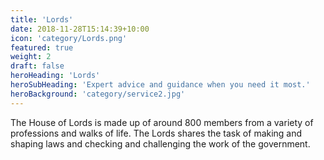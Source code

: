 ```yaml
---
title: 'Lords'
date: 2018-11-28T15:14:39+10:00
icon: 'category/Lords.png'
featured: true
weight: 2
draft: false
heroHeading: 'Lords'
heroSubHeading: 'Expert advice and guidance when you need it most.'
heroBackground: 'category/service2.jpg'
---
```


The House of Lords is made up of around 800 members from a variety of professions and walks of life. The Lords shares the task of making and shaping laws and checking and challenging the work of the government. 
